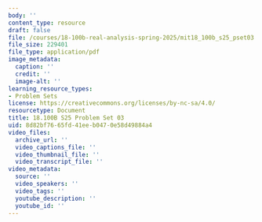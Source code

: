 ```yaml
---
body: ''
content_type: resource
draft: false
file: /courses/18-100b-real-analysis-spring-2025/mit18_100b_s25_pset03.pdf
file_size: 229401
file_type: application/pdf
image_metadata:
  caption: ''
  credit: ''
  image-alt: ''
learning_resource_types:
- Problem Sets
license: https://creativecommons.org/licenses/by-nc-sa/4.0/
resourcetype: Document
title: 18.100B S25 Problem Set 03
uid: 8d82bf76-65fd-41ee-b047-0e58d49884a4
video_files:
  archive_url: ''
  video_captions_file: ''
  video_thumbnail_file: ''
  video_transcript_file: ''
video_metadata:
  source: ''
  video_speakers: ''
  video_tags: ''
  youtube_description: ''
  youtube_id: ''
---
```

